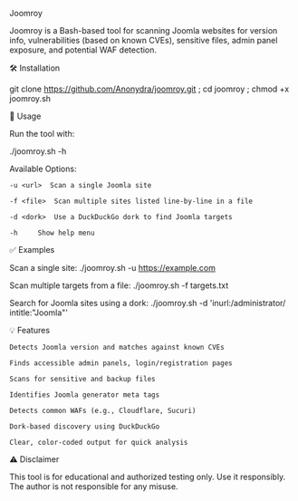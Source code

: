 Joomroy

Joomroy is a Bash-based tool for scanning Joomla websites for version info, vulnerabilities (based on known CVEs), sensitive files, admin panel exposure, and potential WAF detection.

🛠 Installation

git clone https://github.com/Anonydra/joomroy.git ; cd joomroy ; chmod +x joomroy.sh

📌 Usage

Run the tool with:

./joomroy.sh -h

Available Options:

    -u <url>  Scan a single Joomla site

    -f <file>  Scan multiple sites listed line-by-line in a file

    -d <dork>  Use a DuckDuckGo dork to find Joomla targets

    -h     Show help menu

✅ Examples

Scan a single site: ./joomroy.sh -u https://example.com

Scan multiple targets from a file: ./joomroy.sh -f targets.txt

Search for Joomla sites using a dork: ./joomroy.sh -d 'inurl:/administrator/ intitle:"Joomla"'

💡 Features

    Detects Joomla version and matches against known CVEs

    Finds accessible admin panels, login/registration pages

    Scans for sensitive and backup files

    Identifies Joomla generator meta tags

    Detects common WAFs (e.g., Cloudflare, Sucuri)

    Dork-based discovery using DuckDuckGo

    Clear, color-coded output for quick analysis

⚠️ Disclaimer

This tool is for educational and authorized testing only. Use it responsibly.
The author is not responsible for any misuse.
